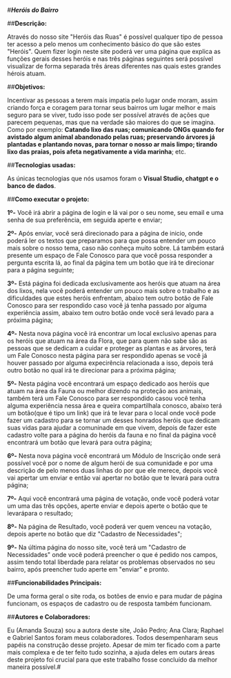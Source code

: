 #***Heróis do Bairro***

##**Descrição:**

Através do nosso site "Heróis das Ruas" é possível qualquer tipo de pessoa ter acesso a pelo menos um conhecimento básico do que são estes "Heróis".
Quem fizer login neste site poderá ver uma página que explica as funções gerais desses heróis e nas três páginas seguintes será possível visualizar
de forma separada três áreas diferentes nas quais estes grandes hérois atuam.

##**Objetivos:**

Incentivar as pessoas a terem mais impatia pelo lugar onde moram, assim criando força e coragem para tornar seus bairros um lugar melhor e mais seguro
para se viver, tudo isso pode ser possível através de ações que parecem pequenas, mas que na verdade são maiores do que se imagina. Como por exemplo:
**Catando lixo das ruas; comunicando ONGs quando for avistado algum animal abandonado pelas ruas; preservando árvores já plantadas e plantando novas, 
para tornar o nosso ar mais limpo; tirando lixo das praias, pois afeta negativamente a vida marinha**; etc.

##**Tecnologias usadas:**

As únicas tecnologias que nós usamos foram o **Visual Studio, chatgpt e o banco de dados**.

##**Como executar o projeto:**

**1º-** Você irá abrir a página de login e lá vai por o seu nome, seu email e uma senha de sua preferência, em seguida aperte e enviar;

**2º-** Após enviar, você será direcionado para a página de inicio, onde poderá ler os textos que preparamos para que possa entender um pouco mais sobre o 
nosso tema, caso não conheça muito sobre. Lá também estará presente um espaço de Fale Conosco para que você possa responder a pergunta escrita lá, ao 
final da página tem um botão que irá te direcionar para a página seguinte;

**3º-** Está página foi dedicada exclusivamente aos heróis que atuam na área dos lixos, nela você poderá entender um pouco mais sobre o trabalho e as 
dificuldades que estes heróis enfrentam, abaixo tem outro botão de Fale Conosco para ser respondido caso você já tenha passado por alguma experiência 
assim, abaixo tem outro botão onde você será levado para a próxima página;

**4º-** Nesta nova página você irá encontrar um local exclusivo apenas para os heróis que atuam na área da Flora, que para quem não sabe são as pessoas que se 
dedicam a cuidar e proteger as plantas e as árvores, terá um Fale Conosco nesta página para ser respondido apenas se você já houver passado por alguma 
expecirência relacionada a isso, depois terá outro botão no qual irá te direcionar para a próxima página;

**5º-** Nesta página você encontrará um espaço dedicado aos heróis que atuam na área da Fauna ou melhor dizendo na proteção aos animais, também terá um Fale 
Conosco para ser respondido casou você tenha alguma experiência nessa área e queira compartilhala conosco, abaixo terá um botão(que é tipo um link) que irá
te levar para o local onde você pode fazer um cadastro para se tornar um desses honrados heróis que dedicam suas vidas para ajudar a comuninade em que vivem,
depois de fazer este cadastro volte para a página do heróis da fauna e no final da página você encontrará um botão que levará para outra página;

**6º-** Nesta nova página você encontrará um Módulo de Inscrição onde será possível você por o nome de algum herói de sua comunidade e por uma descrição de pelo 
menos duas linhas do por que ele merece, depois você vai apertar um enviar e então vai apertar no botão que te levará para outra página;

**7º-** Aqui você encontrará uma página de votação, onde você poderá votar um uma das três opções, aperte enviar e depois aperte o botão que te levarápara o resultado;

**8º-** Na página de Resultado, você poderá ver quem venceu na votação, depois aperte no botão que diz "Cadastro de Necessidades";

**9º-** Na última página do nosso site, você terá um "Cadastro de Necessidades" onde você poderá preencher o que é pedido nos campos, assim tendo total liberdade para
relatar os problemas observados no seu bairro, após preencher tudo aperte em "enviar" e pronto.

##**Funcionabilidades Principais:**

De uma forma geral o site roda, os botões de envio e para mudar de página funcionam, os espaços de cadastro ou de resposta também funcionam.

##**Autores e Colaboradores:**

Eu (Amanda Souza) sou a autora deste site, João Pedro; Ana Clara; Raphael e Gabriel Santos foram meus colaboradores. Todos desempenharam seus papéis na construção desse 
projeto. Apesar de mim ter ficado com a parte mais complexa e de ter feito tudo sozinha, a ajuda deles em outars áreas deste projeto foi crucial para que este trabalho
fosse concluído da melhor maneira possível.#
